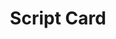 ---
title: Script Card
name: card_script
category: card
explanation: "This card starts/runs a script. You can configure icon and text."
image_path: "/assets/images/card_script.png"
internal: false
generator_install: true
generator_example: true
generator_button: true
variables:
  - name: ulm_card_script_title
    type: variable
    example: Romantic lights
    required: true
    explanation: "Name to show for the script."
  - name: ulm_card_script_icon
    type: variable
    example: 'mdi:candle'
    required: true
    explanation: "Icon to show for the script."
  - name: "tap_action_action"
    type: entry
    example: call-service
    required: true 
    explanation: "Only call-service is allowed here."
  - name: "tap_action_service"
    type: entry
    example: script.turn_on
    required: true 
    explanation: "Let the script run by turning it on."
  - name: "tap_action_service_data"
    type: entry
    example: "entity_id: script.romantic_livingroom_lights"
    required: true 
    explanation: "This is the service_data needed by your script. That can be an entity_id and/or some variables."
yaml: |-
  - type: 'custom:button-card'
    template: card_script
    variables: 
      ulm_card_script_title: Romantic lights
      ulm_card_script_icon: 'mdi:candle'
    tap_action:
      action: call-service
      service: script.turn_on
      service_data: 
        entity_id: script.romantic_livingroom_lights
ui: |-
  type: 'custom:button-card'
  template: card_script
  variables: 
    ulm_card_script_title: Romantic lights
    ulm_card_script_icon: 'mdi:candle'
  tap_action:
    action: call-service
    service: script.turn_on
    service_data: 
      entity_id: script.romantic_livingroom_lights
code: |-
  card_script:
    template: 
      - icon_only
    label: "[[[ return variables.ulm_card_script_title; ]]]"
    icon: "[[[ return variables.ulm_card_script_icon; ]]]"
    styles:
      icon:
        - color: 'rgba(var(--color-blue),0.7)'
      label:
        - align-self: center
        - justify-self: start
        - font-weight: bold
        - font-size: 14px
        - margin-left: 12px
        - filter: opacity(100%)
      img_cell:
        - background-color: 'rgba(var(--color-blue), 0.2)'
      grid:
        - grid-template-areas: '"i l"'
        - grid-template-columns: min-content min-content
        - grid-template-rows: min-content
---